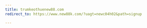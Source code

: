```yaml
---
title: trumkeothuenew88.com
redirect_to: https://www.new88k.com/?uagt=newc04h02&path=signup

---
```


